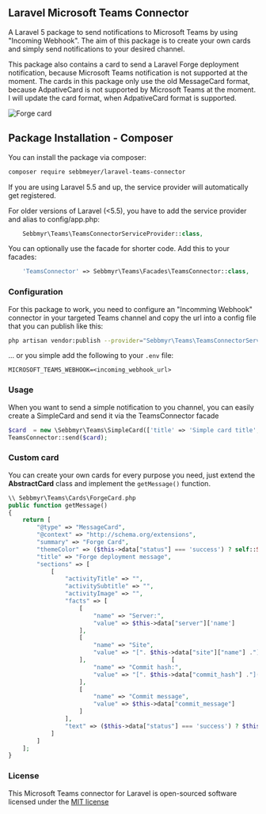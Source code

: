## Laravel Microsoft Teams Connector

A Laravel 5 package to send notifications to Microsoft Teams by using "Incoming Webhook". The aim of this package is to create your own cards and simply send notifications to your desired channel.

This package also contains a card to send a Laravel Forge deployment notification, because Microsoft Teams notification is not supported at the moment. The cards in this package only use the old MessageCard format, because AdpativeCard is not supported by Microsoft Teams at the moment. I will update the card format, when AdpativeCard format is supported.

![Forge card](https://preview.ibb.co/dFzDR8/forge_card.png)

## Package Installation - Composer

You can install the package via composer:

```bash
composer require sebbmeyer/laravel-teams-connector
```

If you are using Laravel 5.5 and up, the service provider will automatically get registered.

For older versions of Laravel (<5.5), you have to add the service provider and alias to config/app.php:

```php
    Sebbmyr\Teams\TeamsConnectorServiceProvider::class,
```

You can optionally use the facade for shorter code. Add this to your facades:

```php
    'TeamsConnector' => Sebbmyr\Teams\Facades\TeamsConnector::class,
```


### Configuration

For this package to work, you need to configure an "Incomming Webhook" connector in your targeted Teams channel and copy the url into a config file that you can publish like this:

```bash
php artisan vendor:publish --provider="Sebbmyr\Teams\TeamsConnectorServiceProvider"
```

... or you simple add the following to your `.env` file:

```
MICROSOFT_TEAMS_WEBHOOK=<incoming_webhook_url>
```

### Usage

When you want to send a simple notification to you channel, you can easily create a SimpleCard and send it via the TeamsConnector facade

```php
$card  = new \Sebbmyr\Teams\SimpleCard(['title' => 'Simple card title', 'text' => 'Simple card text']);
TeamsConnector::send($card);
```

### Custom card

You can create your own cards for every purpose you need, just extend the **AbstractCard** class and implement the `getMessage()` function.

```php
\\ Sebbmyr\Teams\Cards\ForgeCard.php
public function getMessage()
{
    return [
        "@type" => "MessageCard",
        "@context" => "http://schema.org/extensions",
        "summary" => "Forge Card",
        "themeColor" => ($this->data["status"] === 'success') ? self::STATUS_SUCCESS : self::STATUS_ERROR,
        "title" => "Forge deployment message",
        "sections" => [
            [
                "activityTitle" => "",
                "activitySubtitle" => "",
                "activityImage" => "",
                "facts" => [
                    [
                        "name" => "Server:",
                        "value" => $this->data["server"]['name']
                    ],
                    [
                        "name" => "Site",
                        "value" => "[". $this->data["site"]["name"] ."](http://". $this->data["site"]["name"] .")"
                    ],                        [
                        "name" => "Commit hash:",
                        "value" => "[". $this->data["commit_hash"] ."](". $this->data["commit_url"] .")"
                    ],
                    [
                        "name" => "Commit message",
                        "value" => $this->data["commit_message"]
                    ]
                ],
                "text" => ($this->data["status"] === 'success') ? $this->data["commit_author"] ." deployed some fresh code!" : "Something went wrong :/"
            ]
        ]
    ];
}
```

### License

This Microsoft Teams connector for Laravel is open-sourced software licensed under the [MIT license](http://opensource.org/licenses/MIT)